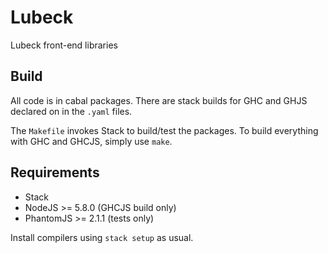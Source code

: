 
# Lubeck

Lubeck front-end libraries


## Build

All code is in cabal packages. There are stack builds for GHC and GHJS declared on in the `.yaml` files.

The `Makefile` invokes Stack to build/test the packages. To build everything with GHC and GHCJS,
simply use `make`.

## Requirements

- Stack
- NodeJS >= 5.8.0 (GHCJS build only)
- PhantomJS >= 2.1.1 (tests only)

Install compilers using `stack setup` as usual.
